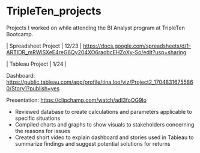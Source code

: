 # TripleTen_projects
Projects I worked on while attending the BI Analyst program at TripleTen Bootcamp.

| Spreadsheet Project | 12/23 |
https://docs.google.com/spreadsheets/d/1-ARTIDR_mRWiSXeE4reG6Qy204XO6raobcEHZoXy-So/edit?usp=sharing  

| Tableau Project | 1/24 |

Dashboard: https://public.tableau.com/app/profile/tina.loo/viz/Project2_17048316755860/Story1?publish=yes 

Presentation: https://clipchamp.com/watch/adI3foOG9lo 
- Reviewed database to create calculations and parameters applicable to specific situations 
- Compiled charts and graphs to show visuals to stakeholders concerning the reasons for issues
- Created short video to explain dashboard and stories used in Tableau to summarize findings and suggest potential solutions for returns
